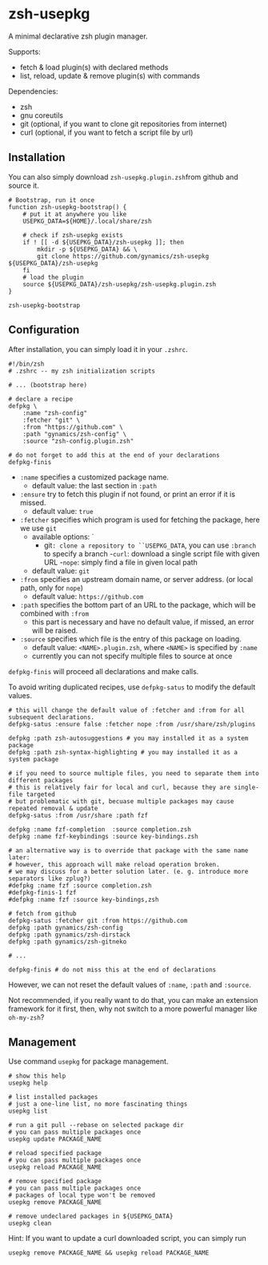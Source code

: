 # zsh-usepkg

A minimal declarative zsh plugin manager.

Supports:
- fetch & load plugin(s) with declared methods
- list, reload, update & remove plugin(s) with commands

Dependencies:
- zsh
- gnu coreutils
- git (optional, if you want to clone git repositories from internet)
- curl (optional, if you want to fetch a script file by url)

## Installation

You can also simply download `zsh-usepkg.plugin.zsh`from github and source it.

``` shell
# Bootstrap, run it once
function zsh-usepkg-bootstrap() {
    # put it at anywhere you like
    USEPKG_DATA=${HOME}/.local/share/zsh

    # check if zsh-usepkg exists
    if ! [[ -d ${USEPKG_DATA}/zsh-usepkg ]]; then
        mkdir -p ${USEPKG_DATA} && \
        git clone https://github.com/gynamics/zsh-usepkg ${USEPKG_DATA}/zsh-usepkg
    fi
    # load the plugin
    source ${USEPKG_DATA}/zsh-usepkg/zsh-usepkg.plugin.zsh
}

zsh-usepkg-bootstrap
```

## Configuration

After installation, you can simply load it in your `.zshrc`.

``` shell
#!/bin/zsh
# .zshrc -- my zsh initialization scripts

# ... (bootstrap here)

# declare a recipe
defpkg \
    :name "zsh-config"
    :fetcher "git" \
    :from "https://github.com" \
    :path "gynamics/zsh-config" \
    :source "zsh-config.plugin.zsh"
    
# do not forget to add this at the end of your declarations
defpkg-finis
```

- `:name` specifies a customized package name.
  - default value: the last section in `:path`
- `:ensure` try to fetch this plugin if not found, or print an error if it is missed.
  - default value: `true`
- `:fetcher` specifies which program is used for fetching the package, here we use `git`
  - available options: `
    - git`: clone a repository to ``USEPKG_DATA`, you can use `:branch` to specify a branch
    -`curl`: download a single script file with given URL
    -`nope`: simply find a file in given local path
  - default value: `git`
- `:from` specifies an upstream domain name, or server address. (or local path, only for `nope`)
  - default value: `https://github.com`
- `:path` specifies the bottom part of an URL to the package, which will be combined with `:from`
  - this part is necessary and have no default value, if missed, an error will be raised.
- `:source` specifies which file is the entry of this package on loading.
  - default value: `<NAME>.plugin.zsh`, where `<NAME>` is specified by `:name`
  - currently you can not specify multiple files to source at once

`defpkg-finis` will proceed all declarations and make calls.

To avoid writing duplicated recipes, use `defpkg-satus` to modify the default values.

``` shell
# this will change the default value of :fetcher and :from for all subsequent declarations.
defpkg-satus :ensure false :fetcher nope :from /usr/share/zsh/plugins

defpkg :path zsh-autosuggestions # you may installed it as a system package
defpkg :path zsh-syntax-highlighting # you may installed it as a system package

# if you need to source multiple files, you need to separate them into different packages
# this is relatively fair for local and curl, because they are single-file targeted
# but problematic with git, becuase multiple packages may cause repeated removal & update
defpkg-satus :from /usr/share :path fzf

defpkg :name fzf-completion  :source completion.zsh
defpkg :name fzf-keybindings :source key-bindings.zsh 

# an alternative way is to override that package with the same name later:
# however, this approach will make reload operation broken.
# we may discuss for a better solution later. (e. g. introduce more separators like zplug?)
#defpkg :name fzf :source completion.zsh
#defpkg-finis-1 fzf
#defpkg :name fzf :source key-bindings,zsh

# fetch from github
defpkg-satus :fetcher git :from https://github.com
defpkg :path gynamics/zsh-config
defpkg :path gynamics/zsh-dirstack
defpkg :path gynamics/zsh-gitneko

# ...

defpkg-finis # do not miss this at the end of declarations
```

However, we can not reset the default values of `:name`, `:path` and `:source`.

Not recommended, if you really want to do that, you can make an extension framework for it first, then, why not switch to a more powerful manager like `oh-my-zsh`?

## Management

Use command `usepkg` for package management.

```shell
# show this help
usepkg help

# list installed packages
# just a one-line list, no more fascinating things
usepkg list

# run a git pull --rebase on selected package dir
# you can pass multiple packages once
usepkg update PACKAGE_NAME

# reload specified package
# you can pass multiple packages once
usepkg reload PACKAGE_NAME

# remove specified package
# you can pass multiple packages once
# packages of local type won't be removed
usepkg remove PACKAGE_NAME

# remove undeclared packages in ${USEPKG_DATA}
usepkg clean
```

Hint: If you want to update a curl downloaded script, you can simply run 

``` shell
usepkg remove PACKAGE_NAME && usepkg reload PACKAGE_NAME

```
